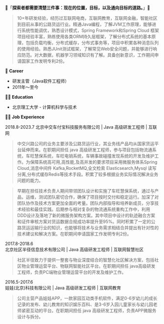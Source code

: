 👋「**探索者都需要清楚三件事：现在的位置，目标，以及通向目标的道路。**」👋

> 10+年研发经验，经历过互联网电商，互联网教育，互联网金融，智能社区到目前从事的公路货运行业。精通Java编程，了解JVM工作原理，能够进行系统性能调优，熟悉设计模式，Spring Framework和Spring Cloud 框架项目经验丰富，熟练使用各类ORM持久层框架，了解分布式系统的基本原理，包括负载均衡，分布式缓存，分布式事务等，项目中积累各种消息队列的使用经验。熟悉JUnit测试框架，了解常见Web安全问题，并能够进行响应防范。对大数据，机器学习领域知识有了解。具备创新意识，工作期间申请国家工作发明专利2份。

🔭 **Career**
- 研发主管（Java软件工程师）
- 2011年～至今

👨‍🎓 **Education**
- 北京理工大学 - 计算机科学与技术

👨‍💻 **Job Experience**

2018.8-2023.7
北京中交车付宝科技服务有限公司 | Java 高级研发工程师 | 互联网

> 中交兴路公司的业务主要涉及公路货运行业，其业务线产品均从国家货运平台延伸而来。在职期间担任 java 高级研发工程师，参与项目包括物流通系统，车旺慧保系统，车旺电销系统，车辆事故碰撞发现系统的开发及维护工作。为保障系统高可用,高性能,及高并发的要求项目采用微服务体系Spring Cloud,消息中间件 Kafka,RocketMQ,全文检索 Elasticsearch,Mysql 读写分离,分布式缓存Redis等技术手段。积累了较多根据业务实际情况解决业务问题的能力。

> 早期在担任技术负责人期间带领团队设计和实施了车旺慧保系统，通过与产品，运维，测试团队密切合作，确保了项目按时交付和稳定运行。加深了对团队协作及技术方案更加全面的考量。团队内部指导和培养新成员，分享技术经验和最佳实践。后期参与相对复杂的物流通系统重构工作中，利用DDD设计及落地了新的微服务架构方案。其中项目中设计的轨迹融合方案和证件审核方案对货运数据合规成功率提升至95%。同时积累了一定的公路货运运输行业的知识，也能够将技术与业务需求相结合并提出有针对性的技术建议和解决方案。在职期间申请国家工作发明专利2份。

2017.8-2018.6	
北京社区半径信息技术有限公司 | Java 高级研发工程师 | 互联网智慧社区

> 社区半径致力于提供一整套与物业深度结合的智慧化社区解决方案，包括社区物业管理运营平台、物联网智能社区平台。在职期间担任 java高级研发工程师，负责PC端物业管理运营平台的开发及维护工作。

2016.5-2017.6	
娃娃(北京)科技有限公司 | Java 高级研发工程师 | 互联网教育

> 公司主营产品娃娃APP，一款家园互动类手机软件，满足0-6岁幼儿的成长记录的发布、幼儿教育的知识娱乐百科、是3-6岁入园儿童家长与幼儿园老师紧密互动的平台。在职期间担任 java 高级研发工程师，负责APP微服务设计与拆分。

